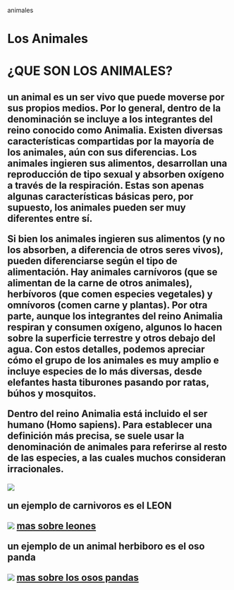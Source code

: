 animales 
<!DOCTYPE html>
<html>
<head>
  <title>ANIMALES</title> 
  </head>
  <body> 
    <h1> Los Animales </h1>
  
</body>

<body> 
  
  
  
  <h1> ¿QUE SON LOS ANIMALES? </h1> 
  
  <h2> un animal es un ser vivo que puede moverse por sus propios medios. Por lo general, dentro de la denominación se incluye a los integrantes del reino conocido como Animalia.
  Existen diversas características compartidas por la mayoría de los animales, aún con sus diferencias. Los animales ingieren sus alimentos, desarrollan una reproducción de tipo sexual y absorben oxígeno a través de la respiración. Estas son apenas algunas características básicas pero, por supuesto, los animales pueden ser muy diferentes entre sí.

Si bien los animales ingieren sus alimentos (y no los absorben, a diferencia de otros seres vivos), pueden diferenciarse según el tipo de alimentación. Hay animales carnívoros (que se alimentan de la carne de otros animales), herbívoros (que comen especies vegetales) y omnívoros (comen carne y plantas). Por otra parte, aunque los integrantes del reino Animalia respiran y consumen oxígeno, algunos lo hacen sobre la superficie terrestre y otros debajo del agua. Con estos detalles, podemos apreciar cómo el grupo de los animales es muy amplio e incluye especies de lo más diversas, desde elefantes hasta tiburones pasando por ratas, búhos y mosquitos.

Dentro del reino Animalia está incluido el ser humano (Homo sapiens). Para establecer una definición más precisa, se suele usar la denominación de animales para referirse al resto de las especies, a las cuales muchos consideran irracionales.

<img src="https://sites.google.com/site/webquestpedrolucio/_/rsrc/1472765611925/orden-evolutivo-del-hombre/Prehistoria%20HOMINIZACION.gif">

un ejemplo de carnivoros es el 
LEON 
  
  <img src="http://www.estudiantes.info/ciencias_naturales/images/leonpadre2.jpg">
<a href="https://es.wikipedia.org/wiki/Panthera_leo"> mas sobre leones </a>
  
 un ejemplo de un animal herbiboro es el oso panda 
 
 <img src="https://www.queanimal.com/wp-content/uploads/2017/10/animales-herbivoros.jpg">
 <a href="https://es.wikipedia.org/wiki/Ailuropoda_melanoleuca"> mas sobre los osos pandas </a>
  
  
  
  
  
  
  
  
  
  
  
  
  
  
  
  
  
  
